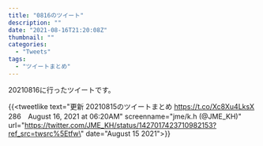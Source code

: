 ```yaml
---
title: "0816のツイート"
description: ""
date: "2021-08-16T21:20:08Z"
thumbnail: ""
categories:
  - "Tweets"
tags:
  - "ツイートまとめ"
---
```

20210816に行ったツイートです。
<!--more-->
{{<tweetlike text=\"更新 20210815のツイートまとめ https://t.co/Xc8Xu4LksX 286　August 16, 2021 at 06:20AM\" screenname=\"jme/k.h (@JME_KH)\" url=\"https://twitter.com/JME_KH/status/1427017423710982153?ref_src=twsrc%5Etfw\" date=\"August 15 2021\">}}

